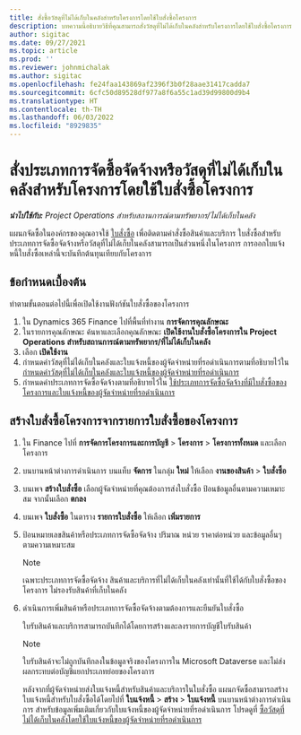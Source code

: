 ```yaml
---
title: สั่งซื้อวัสดุที่ไม่ได้เก็บในคลังสำหรับโครงการโดยใช้ใบสั่งซื้อโครงการ
description: บทความนี้อธิบายวิธีที่คุณสามารถสั่งวัสดุที่ไม่ได้เก็บในคลังสำหรับโครงการโดยใช้ใบสั่งซื้อโครงการ
author: sigitac
ms.date: 09/27/2021
ms.topic: article
ms.prod: ''
ms.reviewer: johnmichalak
ms.author: sigitac
ms.openlocfilehash: fe24faa143869af2396f3b0f28aae31417cadda7
ms.sourcegitcommit: 6cfc50d89528df977a8f6a55c1ad39d99800d9b4
ms.translationtype: HT
ms.contentlocale: th-TH
ms.lasthandoff: 06/03/2022
ms.locfileid: "8929835"
---
```

# <a name="order-procurement-categories-or-non-stocked-materials-for-a-project-using-project-purchase-orders"></a>สั่งประเภทการจัดซื้อจัดจ้างหรือวัสดุที่ไม่ได้เก็บในคลังสำหรับโครงการโดยใช้ใบสั่งซื้อโครงการ

_**นำไปใช้กับ:** Project Operations สำหรับสถานการณ์ตามทรัพยากร/ไม่ได้เก็บในคลัง_

แผนกจัดซื้อในองค์กรของคุณอาจใช้ [ใบสั่งซื้อ](/dynamics365/supply-chain/procurement/purchase-order-overview) เพื่อติดตามคำสั่งซื้อสินค้าและบริการ ใบสั่งซื้อสำหรับประเภทการจัดซื้อจัดจ้างหรือวัสดุที่ไม่ได้เก็บในคลังสามารถเป็นส่วนหนึ่งในโครงการ การออกใบแจ้งหนี้ใบสั่งซื้อเหล่านี้จะบันทึกต้นทุนเทียบกับโครงการ

## <a name="prerequisites"></a>ข้อกำหนดเบื้องต้น
ทำตามขั้นตอนต่อไปนี้เพื่อเปิดใช้งานฟังก์ชันใบสั่งซื้อของโครงการ

1. ใน Dynamics 365 Finance ไปที่พื้นที่ทำงาน **การจัดการคุณลักษณะ**
2. ในรายการคุณลักษณะ ค้นหาและเลือกคุณลักษณะ **เปิดใช้งานใบสั่งซื้อโครงการใน Project Operations สำหรับสถานการณ์ตามทรัพยากร/ที่ไม่ได้เก็บในคลัง**
3. เลือก **เปิดใช้งาน**
4. กำหนดค่าวัสดุที่ไม่ได้เก็บในคลังและใบแจ้งหนี้ของผู้จัดจำหน่ายที่รอดำเนินการตามที่อธิบายไว้ใน [กำหนดค่าวัสดุที่ไม่ได้เก็บในคลังและใบแจ้งหนี้ของผู้จัดจำหน่ายที่รอดำเนินการ](configure-materials-nonstocked.md)
5. กำหนดค่าประเภทการจัดซื้อจัดจ้างตามที่อธิบายไว้ใน [ใช้ประเภทการจัดซื้อจัดจ้างที่มีใบสั่งซื้อของโครงการและใบแจ้งหนี้ของผู้จัดจำหน่ายที่รอดำเนินการ](configure-procurement-categories.md)

## <a name="create-a-project-purchase-order-from-the-project-purchase-order-list"></a>สร้างใบสั่งซื้อโครงการจากรายการใบสั่งซื้อของโครงการ

1. ใน Finance ไปที่ **การจัดการโครงการและการบัญชี** > **โครงการ** > **โครงการทั้งหมด** และเลือกโครงการ
2. บนบานหน้าต่างการดำเนินการ บนแท็บ **จัดการ** ในกลุ่ม **ใหม่** ให้เลือก **งานของสินค้า** > **ใบสั่งซื้อ**
3. บนเพจ **สร้างใบสั่งซื้อ** เลือกผู้จัดจำหน่ายที่คุณต้องการส่งใบสั่งซื้อ ป้อนข้อมูลอื่นตามความเหมาะสม จากนั้นเลือก **ตกลง**
4. บนเพจ **ใบสั่งซื้อ** ในตาราง **รายการใบสั่งซื้อ** ให้เลือก **เพิ่มรายการ**
5. ป้อนหมายเลขสินค้าหรือประเภทการจัดซื้อจัดจ้าง ปริมาณ หน่วย ราคาต่อหน่วย และข้อมูลอื่นๆ ตามความเหมาะสม

    > [!NOTE]
    > เฉพาะประเภทการจัดซื้อจัดจ้าง สินค้าและบริการที่ไม่ได้เก็บในคลังเท่านั้นที่ใช้ได้กับใบสั่งซื้อของโครงการ ไม่รองรับสินค้าที่เก็บในคลัง

6. ดำเนินการเพิ่มสินค้าหรือประเภทการจัดซื้อจัดจ้างตามต้องการและยืนยันใบสั่งซื้อ

    ใบรับสินค้าและบริการสามารถบันทึกได้โดยการสร้างและลงรายการบัญชีใบรับสินค้า

    > [!NOTE]
    > ใบรับสินค้าจะไม่ถูกบันทึกลงในข้อมูลจริงของโครงการใน Microsoft Dataverse และไม่ส่งผลกระทบต่อบัญชีแยกประเภทย่อยของโครงการ

    หลังจากที่ผู้จัดจำหน่ายส่งใบแจ้งหนี้สำหรับสินค้าและบริการในใบสั่งซื้อ แผนกจัดซื้อสามารถสร้างใบแจ้งหนี้สำหรับใบสั่งซื้อได้โดยไปที่ **ใบแจ้งหนี้** > **สร้าง** > **ใบแจ้งหนี้** บนบานหน้าต่างการดำเนินการ สำหรับข้อมูลเพิ่มเติมเกี่ยวกับใบแจ้งหนี้ของผู้จัดจำหน่ายที่รอดำเนินการ โปรดดูที่ [ซื้อวัสดุที่ไม่ได้เก็บในคลังโดยใช้ใบแจ้งหนี้ของผู้จัดจำหน่ายที่รอดำเนินการ](pending-vendor-invoices.md)
